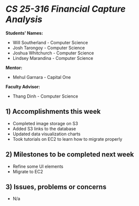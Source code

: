 # *CS 25-316 Financial Capture Analysis*

**Students' Names:**
* Will Southerland - Computer Science 
* Josh Tarongoy - Computer Science 
* Joshua Whitchurch - Computer Science 
* Lindsey Marandina - Computer Science 

**Mentor:**
* Mehul Garnara - Capital One

**Faculty Advisor:**
* Thang Dinh - Computer Science

## 1) Accomplishments this week ##
   - Completed image storage on S3
   - Added S3 links to the database
   - Updated data visualization charts
   - Took tutorials on EC2 to learn how to migrate properly
     
## 2) Milestones to be completed next week ##
   - Refine some UI elements
   - Migrate to EC2

## 3) Issues, problems or concerns ##
   - N/a
   
